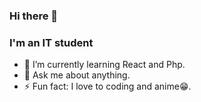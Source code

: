### Hi there 👋



### I'm an IT student


- 🌱 I’m currently learning React and Php.
- 💬 Ask me about anything.
- ⚡ Fun fact: I love to coding and anime😁.
